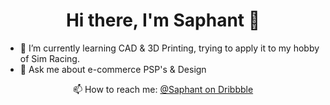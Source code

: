 <h1 align='center'>
  Hi there, I'm Saphant 🤙
</h1>

  - 🌱 I’m currently learning CAD & 3D Printing, trying to apply it to my hobby of Sim Racing.
  - 💬 Ask me about e-commerce PSP's & Design

<p align='center'>
  📫 How to reach me: <a href='https://dribbble.com/saphant' target="_blank">@Saphant on Dribbble</a>
</p>

<!--
**Saphant/Saphant** is a ✨ _special_ ✨ repository because its `README.md` (this file) appears on your GitHub profile.

Here are some ideas to get you started:

- 🔭 I’m currently working on ...
- 🌱 I’m currently learning ...
- 👯 I’m looking to collaborate on ...
- 🤔 I’m looking for help with ...
- 💬 Ask me about ...
- 📫 How to reach me: ...
- 😄 Pronouns: ...
- ⚡ Fun fact: ...
-->
